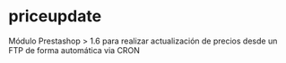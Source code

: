 # priceupdate
Módulo Prestashop > 1.6 para realizar actualización de precios desde un FTP de forma automática via CRON